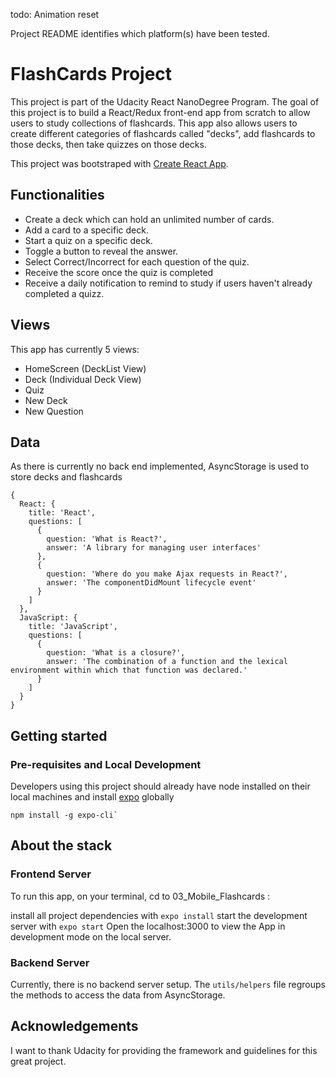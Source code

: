 todo:
Animation reset



Project README identifies which platform(s) have been tested.

# FlashCards Project

This project is part of the Udacity React NanoDegree Program. The goal of this project is to build a React/Redux front-end app from scratch to allow users to study collections of flashcards. This app also allows users to create different categories of flashcards called "decks", add flashcards to those decks, then take quizzes on those decks.

This project was bootstraped with [Create React App](https://github.com/facebook/create-react-app).

## Functionalities

- Create a deck which can hold an unlimited number of cards.
- Add a card to a specific deck.
- Start a quiz on a specific deck.
- Toggle a button to reveal the answer.
- Select Correct/Incorrect for each question of the quiz.
- Receive the score once the quiz is completed
- Receive a daily notification to remind to study if users haven't already completed a quizz.

## Views

This app has currently 5 views:
- HomeScreen (DeckList View)
- Deck (Individual Deck View)
- Quiz
- New Deck
- New Question

## Data

As there is currently no back end implemented, AsyncStorage is used to store decks and flashcards

```
{
  React: {
    title: 'React',
    questions: [
      {
        question: 'What is React?',
        answer: 'A library for managing user interfaces'
      },
      {
        question: 'Where do you make Ajax requests in React?',
        answer: 'The componentDidMount lifecycle event'
      }
    ]
  },
  JavaScript: {
    title: 'JavaScript',
    questions: [
      {
        question: 'What is a closure?',
        answer: 'The combination of a function and the lexical environment within which that function was declared.'
      }
    ]
  }
}
```

## Getting started

### Pre-requisites and Local Development

Developers using this project should already have node installed on their local machines and install [expo](https://docs.expo.io/get-started/installation/?redirected) globally

```
npm install -g expo-cli`
```

## About the stack

### Frontend Server

To run this app, on your terminal, cd to 03_Mobile_Flashcards :

install all project dependencies with `expo install`
start the development server with `expo start`
Open the localhost:3000 to view the App in development mode on the local server.

### Backend Server

Currently, there is no backend server setup. The `utils/helpers` file regroups the methods to access the data from AsyncStorage.

## Acknowledgements

I want to thank Udacity for providing the framework and guidelines for this great project.